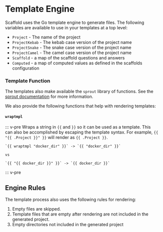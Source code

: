 ---
---

# Template Engine

Scaffold uses the Go template engine to generate files. The following variables are available to use in your templates at a top level:

- `Project` - The name of the project
- `ProjectKebab` - The kebab case version of the project name
- `ProjectSnake` - The snake case version of the project name
- `ProjectCamel` - The camel case version of the project name
- `Scaffold` - a map of the scaffold questions and answers
- `Computed` - a map of computed values as defined in the scaffolds configuration

### Template Function

The templates also make available the `sprout` library of functions. See the [sprout documentation](https://docs.atom.codes/sprout) for more information.

We also provide the following functions that help with rendering templates:

#### `wraptmpl`

::: v-pre
Wraps a string in `{{` and `}}` so it can be used as a template. This can also be accomplished by escaping the template syntax. For example, `{{ "{{ .Project }}" }}` will render as `{{ .Project }}`.

    `{{ wraptmpl "docker_dir" }}` -> `{{ "docker_dir" }}`

    vs

    `{{ "{{ docker_dir }}" }}` -> `{{ docker_dir }}`

::: v-pre

## Engine Rules

The template process also uses the following rules for rendering:

1. Empty files are skipped.
2. Template files that are empty after rendering are not included in the generated project.
3. Empty directories not included in the generated project
